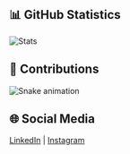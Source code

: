 ## 📊 GitHub Statistics
![Stats](https://github-readme-stats.vercel.app/api?username=melikeoz&show_icons=true)

## 🐍 Contributions
![Snake animation](https://github.com/melikeoz/melikeoz/blob/output/github-contribution-grid-snake.svg)

## 🌐 Social Media
[LinkedIn](https://linkedin.com/in/melekderman) | [Instagram](https://instagram.com/melekderman)
